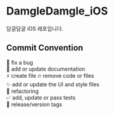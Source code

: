 # DamgleDamgle_iOS

담글담글 iOS 레포입니다.

## Commit Convention
🐛 fix a bug  
📝 add or update documentation  
⚡ create file
🔥 remove code or files  
✨ add or update the UI and style files  
🎨 refactoring  
✅ add, update or pass tests  
🔖 release/version tags  
